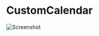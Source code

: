 # CustomCalendar
<img src="https://github.com/samrids/CustomCalendar/blob/main/Screen/CustomCalendar.png" alt="Screenshot"> 
